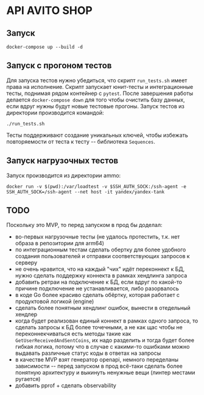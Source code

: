 # API AVITO SHOP
## Запуск
```
docker-compose up --build -d
```
## Запуск с прогоном тестов
Для запуска тестов нужно убедиться, что скрипт `run_tests.sh` имеет права на исполнение.
Скрипт запускает юнит-тесты и интеграционные тесты, поднимая рядом контейнер с `pytest`.
После завершения работы делается `docker-compose down` для того чтобы очистить базу данных, если вдруг нужны будут новые тестовые прогоны.
Запуск тестов из директории производится командой:
```
./run_tests.sh
```
Тесты поддерживают создание уникальных ключей, чтобы избежать повторяемости от теста к тесту -- библиотека `Sequences`.
## Запуск нагрузочных тестов
Запуск производится из директории ammo:
```
docker run -v $(pwd):/var/loadtest -v $SSH_AUTH_SOCK:/ssh-agent -e SSH_AUTH_SOCK=/ssh-agent --net host -it yandex/yandex-tank
```

## TODO
Поскольку это MVP, то перед запуском в прод бы доделал:
* во-первых нагрузочные тесты (не удалось протестить, т.к. нет образа в репозитории для arm64)
* по интеграционным тестам сделать обертку для более удобного создания пользователей и отправки соответствующих запросов к серверу
* не очень нравится, что на каждый "чих" идёт переконнект к БД, нужно сделать поддержку коннекта в рамках хендлинга запроса
* добавить ретраи на подключение к БД, если вдруг по какой-то причине подключение не устанавливается, либо разорвалось
* в коде Go более красиво сделать обёртку, которая работает с продуктовой логикой (engine)
* сделать более понятным хендлинг ошибок, вынести в отедельный хендлер
* когда будет реализован единый коннект в рамках одного запроса, то сделать запросы к БД более точечными, а не как щас чтобы не переконнекчиваться есть методы такие как `GetUserReceivedAndSentCoins`, их надо разделить и тогда будет более гибкая логика, потому что в случае с какими-то ошибками можно выдавать различные статус коды в ответах на запросы
* в качестве MVP взят генератор openapi, немного переделаны зависимости -- перед запуском в прод всё-таки сделать более понятную архитектуру и выкинуть ненужные вещи (линтер местами ругается)
* добавить pprof + сделать observability
